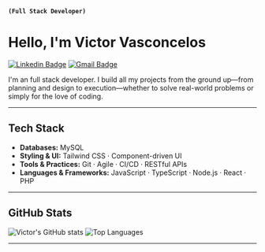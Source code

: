 **`(Full Stack Developer)`**
# Hello, I'm Victor Vasconcelos

[![Linkedin Badge](https://img.shields.io/badge/-Victor%20Vasconcelos-0A66C2?style=flat-square\&logo=Linkedin\&logoColor=white\&link=https://www.linkedin.com/in/ovasconceloss/)](https://www.linkedin.com/in/ovasconceloss/)
[![Gmail Badge](https://img.shields.io/badge/-victorvasconcelos.dev@gmail.com-EA4335?style=flat-square\&logo=Gmail\&logoColor=white\&link=mailto\:victorvasconcelos.dev@gmail.com)](mailto:victorvasconcelos.dev@gmail.com)

I'm an full stack developer. I build all my projects from the ground up—from planning and design to execution—whether to solve real-world problems or simply for the love of coding.

---

## Tech Stack

* **Databases:** MySQL
* **Styling & UI:** Tailwind CSS · Component-driven UI
* **Tools & Practices:** Git · Agile · CI/CD · RESTful APIs
* **Languages & Frameworks:** JavaScript · TypeScript · Node.js · React · PHP

---

## GitHub Stats

<div align="left">
  <img src="https://github-readme-stats.vercel.app/api?username=ovasconceloss&show_icons=true&theme=dracula" alt="Victor's GitHub stats"/>
  <img src="https://github-readme-stats.vercel.app/api/top-langs/?username=ovasconceloss&layout=compact&theme=dracula" alt="Top Languages"/>
  <br/>
</div>

---

